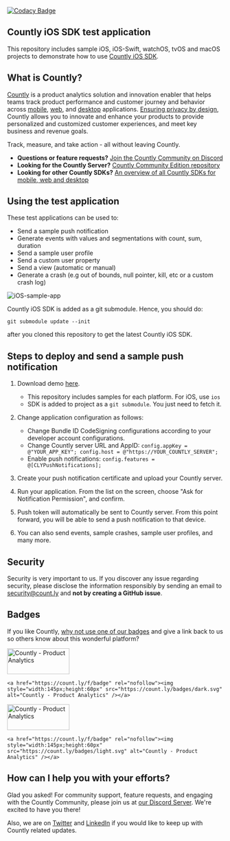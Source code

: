 [![Codacy Badge](https://app.codacy.com/project/badge/Grade/07906a0d2547493daea6b869736d09ce)](https://www.codacy.com/gh/Countly/countly-sample-ios/dashboard?utm_source=github.com&amp;utm_medium=referral&amp;utm_content=Countly/countly-sample-ios&amp;utm_campaign=Badge_Grade)

## Countly iOS SDK test application

This repository includes sample iOS, iOS-Swift, watchOS, tvOS and macOS projects to demonstrate how to use [Countly iOS SDK](https://github.com/Countly/countly-sdk-ios).

## What is Countly?
[Countly](https://count.ly) is a product analytics solution and innovation enabler that helps teams track product performance and customer journey and behavior across [mobile](https://count.ly/mobile-analytics), [web](https://count.ly/web-analytics),
and [desktop](https://count.ly/desktop-analytics) applications. [Ensuring privacy by design](https://count.ly/privacy-by-design), Countly allows you to innovate and enhance your products to provide personalized and customized customer experiences, and meet key business and revenue goals.

Track, measure, and take action - all without leaving Countly.

* **Questions or feature requests?** [Join the Countly Community on Discord](https://discord.gg/countly)
* **Looking for the Countly Server?** [Countly Community Edition repository](https://github.com/Countly/countly-server)
* **Looking for other Countly SDKs?** [An overview of all Countly SDKs for mobile, web and desktop](https://support.count.ly/hc/en-us/articles/360037236571-Downloading-and-Installing-SDKs#officially-supported-sdks)

## Using the test application

These test applications can be used to: 

* Send a sample push notification
* Generate events with values and segmentations with count, sum, duration
* Send a sample user profile
* Send a custom user property
* Send a view (automatic or manual)
* Generate a crash (e.g out of bounds, null pointer, kill, etc or a custom crash log)

![iOS-sample-app](https://count.ly/github/countly-ios-sample-app.png)

Countly iOS SDK is added as a git submodule. Hence, you should do:

```shell
git submodule update --init
```

after you cloned this repository to get the latest Countly iOS SDK.

## Steps to deploy and send a sample push notification

1. Download demo [here](https://github.com/Countly/countly-sample-ios).

	* This repository includes samples for each platform. For iOS, use `ios`
	* SDK is added to project as a `git submodule`. You just need to fetch it.

2. Change application configuration as follows: 

	* Change Bundle ID CodeSigning configurations according to your developer account configurations.
	* Change Countly server URL and AppID: `config.appKey = @"YOUR_APP_KEY"; config.host = @"https://YOUR_COUNTLY_SERVER";`
	* Enable push notifications: `config.features = @[CLYPushNotifications];`

3. Create your push notification certificate and upload your Countly server.

4. Run your application. From the list on the screen, choose "Ask for Notification Permission", and confirm.

5. Push token will automatically be sent to Countly server. From this point forward, you will be able to send a push notification to that device. 

6. You can also send events, sample crashes, sample user profiles, and many more.

## Security
Security is very important to us. If you discover any issue regarding security, please disclose the information responsibly by sending an email to security@count.ly and **not by creating a GitHub issue**.

## Badges
If you like Countly, [why not use one of our badges](https://count.ly/brand-assets) and give a link back to us so others know about this wonderful platform?

<a href="https://count.ly/f/badge" rel="nofollow"><img style="width:145px;height:60px" src="https://count.ly/badges/dark.svg?v2" alt="Countly - Product Analytics" /></a>

```JS
<a href="https://count.ly/f/badge" rel="nofollow"><img style="width:145px;height:60px" src="https://count.ly/badges/dark.svg" alt="Countly - Product Analytics" /></a>
```

<a href="https://count.ly/f/badge" rel="nofollow"><img style="width:145px;height:60px" src="https://count.ly/badges/light.svg?v2" alt="Countly - Product Analytics" /></a>

```JS
<a href="https://count.ly/f/badge" rel="nofollow"><img style="width:145px;height:60px" src="https://count.ly/badges/light.svg" alt="Countly - Product Analytics" /></a>
```

## How can I help you with your efforts?
Glad you asked! For community support, feature requests, and engaging with the Countly Community, please join us at [our Discord Server](https://discord.gg/countly). We're excited to have you there!

Also, we are on [Twitter](https://twitter.com/gocountly) and [LinkedIn](https://www.linkedin.com/company/countly) if you would like to keep up with Countly related updates.
